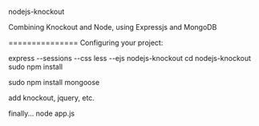 nodejs-knockout

Combining Knockout and Node, using Expressjs and MongoDB




===============
Configuring your project:

express --sessions --css less --ejs nodejs-knockout
cd nodejs-knockout
sudo npm install

sudo npm install mongoose

add knockout, jquery, etc.

finally...
node app.js